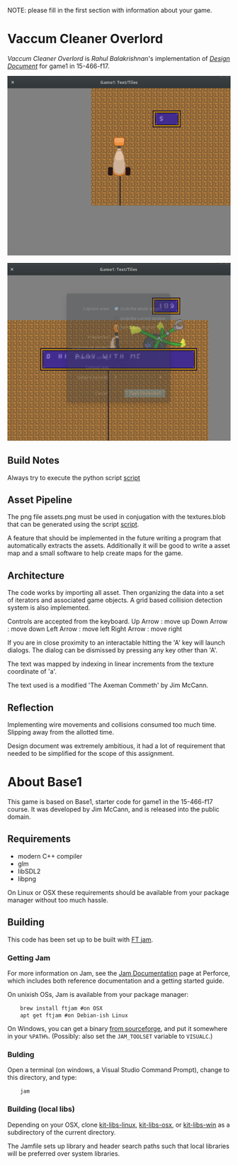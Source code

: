 NOTE: please fill in the first section with information about your game.

# Vaccum Cleaner Overlord

*Vaccum Cleaner Overlord* is *Rahul Balakrishnan*'s implementation of [*Design Document*](http://graphics.cs.cmu.edu/courses/15-466-f17/game1-designs/rbalakr1/) for game1 in 15-466-f17.

![loadscreen](game_start.png)

![dialogs](game_chat.png)

## Build Notes

Always try to execute the python script [script](extract_png.py)

## Asset Pipeline

The png file assets.png must be used in conjugation with the textures.blob that can be generated using the script [script](extract_png.py).

A feature that should be implemented in the future writing a program that automatically extracts the assets.
Additionally it will be good to write a asset map and a small software to help create maps for the game.

## Architecture

The code works by importing all asset. Then organizing the data into a set of iterators and associated game objects.
A grid based collision detection system is also implemented.

Controls are accepted from the keyboard.
Up Arrow 	: move up
Down Arrow 	: move down
Left Arrow	: move left
Right Arrow	: move right

If you are in close proximity to an interactable hitting the 'A' key will launch dialogs.
The dialog can be dismissed by pressing any key other than 'A'.

The text was mapped by indexing in linear increments from the texture coordinate of 'a'.

The text used is a modified 'The Axeman Commeth' by Jim McCann.

## Reflection

Implementing wire movements and collisions consumed too much time. Slipping away from the allotted time.

Design document was extremely ambitious, it had a lot of requirement that needed to be simplified for the scope of this assignment.

# About Base1

This game is based on Base1, starter code for game1 in the 15-466-f17 course. It was developed by Jim McCann, and is released into the public domain.

## Requirements

 - modern C++ compiler
 - glm
 - libSDL2
 - libpng

On Linux or OSX these requirements should be available from your package manager without too much hassle.

## Building

This code has been set up to be built with [FT jam](https://www.freetype.org/jam/).

### Getting Jam

For more information on Jam, see the [Jam Documentation](https://www.perforce.com/documentation/jam-documentation) page at Perforce, which includes both reference documentation and a getting started guide.

On unixish OSs, Jam is available from your package manager:
```
	brew install ftjam #on OSX
	apt get ftjam #on Debian-ish Linux
```

On Windows, you can get a binary [from sourceforge](https://sourceforge.net/projects/freetype/files/ftjam/2.5.2/ftjam-2.5.2-win32.zip/download),
and put it somewhere in your `%PATH%`.
(Possibly: also set the `JAM_TOOLSET` variable to `VISUALC`.)

### Bulding
Open a terminal (on windows, a Visual Studio Command Prompt), change to this directory, and type:
```
	jam
```

### Building (local libs)

Depending on your OSX, clone 
[kit-libs-linux](https://github.com/ixchow/kit-libs-linux),
[kit-libs-osx](https://github.com/ixchow/kit-libs-osx),
or [kit-libs-win](https://github.com/ixchow/kit-libs-win)
as a subdirectory of the current directory.

The Jamfile sets up library and header search paths such that local libraries will be preferred over system libraries.
